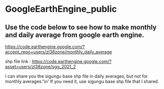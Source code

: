 # GoogleEarthEngine_public

## Use the code below to see how to make monthly and daily average from google earth engine.
https://code.earthengine.google.com/?accept_repo=users/zl38zone/monthly_daily_average

shp file link : https://code.earthengine.google.com/?asset=users/zl38zone/sgg_2021_2

I can share you the sigungu base shp file in daily averages, but not for monthly averages.'\n'
If you need it, use sigungu base shp file that I shared.
